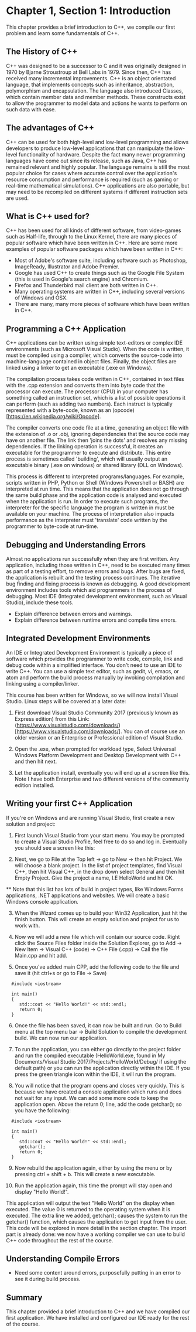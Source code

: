 # Chapter 1, Section 1: Introduction

This chapter provides a brief introduction to C++, we compile our first problem and learn some fundamentals of C++.

## The History of C++

C++ was designed to be a successor to C and it was originally designed in 1970 by Bjarne Stroustroup at Bell Labs in 1979. Since then, C++ has received many incremental improvements. C++ is an object orientated language, that implements concepts such as inheritance, abstraction, polymorphism and encapsulation. The language also introduced Classes, which contain member data and member methods. These constructs exist to allow the programmer to model data and actions he wants to perform on such data with ease.

## The advantages of C++

C++ can be used for both high-level and low-level programming and allows developers to produce low-level applications that can manipulate the low-level functionality of hardware. Despite the fact many newer programming languages have come out since its release, such as Java, C++ has remained relevant and highly popular. The language remains is still the most popular choice for cases where accurate control over the application's resource consumption and performance is required (such as gaming or real-time mathematical simulations). C++ applications are also portable, but may need to be recompiled on different systems if different instruction sets are used.

## What is C++ used for?

C++ has been used for all kinds of different software, from video-games such as Half-life, through to the Linux Kernel, there are many pieces of popular software which have been written in C++. Here are some more examples of popular software packages which have been written in C++:

- Most of Adobe's software suite, including software such as Photoshop, ImageReady, Illustrator and Adobe Premier.
- Google has used C++ to create things such as the Google File System (this is used in Google's search engine) and Chromium.
- Firefox and Thunderbird mail client are both written in C++.
- Many operating systems are written in C++, including several versions of Windows and OSX.
- There are many, many more pieces of software which have been written in C++.

## Programming a C++ Application

C++ applications can be written using simple text-editors or complex IDE environments (such as Microsoft Visual Studio). When the code is written, it must be compiled using a compiler, which converts the source-code into machine-language contained in object files. Finally, the object files are linked using a linker to get an executable (.exe on Windows).

The compilation process takes code written in C++, contained in text files with the .cpp extension and converts them into byte code that the processor can execute. The processor (CPU) in your computer has something called an instruction set, which is a list of possible operations it can perform (such as adding two numbers). Each instruct is typically represented with a byte-code, known as an (opcode)[https://en.wikipedia.org/wiki/Opcode].  

The compiler converts one code file at a time, generating an object file with the extension of .o or .obj, ignoring dependencies that the source code may have on another file. The link then 'joins the dots' and resolves any missing dependencies. If the linking operation is successful, it creates an executable for the programmer to execute and distribute. This entire process is sometimes called 'building', which will usually output an executable binary (.exe on windows) or shared library (DLL on Windows).

This process is different to interpreted programs/languages. For example, scripts written in PHP, Python or Shell (Windows Powershell or BASH) are interpreted at run time. This means that the application does not go through the same build phase and the application code is analysed and executed when the application is run. In order to execute such programs, the interpreter for the specific language the program is written in must be available on your machine. The process of interpretation also impacts performance as the interpreter must 'translate' code written by the programmer to byte-code at run-time.

## Debugging and Understanding Errors

Almost no applications run successfully when they are first written. Any application, including those written in C++, need to be executed many times as part of a testing effort, to remove errors and bugs. After bugs are fixed, the application is rebuilt and the testing process continues. The iterative bug finding and fixing process is known as debugging. A good development environment includes tools which aid programmers in the process of debugging. Most IDE (Integrated development environment, such as Visual Studio), include these tools.

- Explain difference between errors and warnings.
- Explain difference between runtime errors and compile time errors.

## Integrated Development Environments

An IDE or Integrated Development Environment is typically a piece of software which provides the programmer to write code, compile, link and debug code within a simplified interface. You don't need to use an IDE to write C++. You can use a simple text editor, such as gedit, vi, emacs, or atom and perform the build process manually by invoking compilation and linking using a compiler/linker.

This course has been written for Windows, so we will now install Visual Studio. Linux steps will be covered at a later date:

1) First download Visual Studio Community 2017 (previously known as Express edition) from this Link: (https://www.visualstudio.com/downloads/)[https://www.visualstudio.com/downloads/]. You can of course use an older version or an Enterprise or Professional edition of Visual Studio.

2) Open the .exe, when prompted for workload type, Select Universal Windows Platform Development and Desktop Development with C++ and then hit next.

3) Let the application install, eventually you will end up at a screen like this. Note I have both Enterprise and two different versions of the community edition installed.

## Writing your first C++ Application

If you're on Windows and are running Visual Studio, first create a new solution and project:

1) First launch Visual Studio from your start menu. You may be prompted to create a Visual Studio Profile, feel free to do so and log in. Eventually you should see a screen like this:

2) Next, we go to File at the Top left -> go to New -> then hit Project. We will choose a blank project. In the list of project templates, find Visual C++, then hit Visual C++, in the drop down select General and then hit Empty Project. Give the project a name, I.E HelloWorld and hit OK.

** Note that this list has lots of build in project types, like Windows Forms applications, .NET applications and websites. We will create a basic Windows console application.

3) When the Wizard comes up to build your Win32 Application, just hit the finish button. This will create an empty solution and project for us to work with.

4) Now we will add a new file which will contain our source code. Right click the Source Files folder inside the Solution Explorer, go to Add -> New Item -> Visual C++ (code) -> C++ File (.cpp) -> Call the file Main.cpp and hit add.

5) Once you've added main CPP, add the following code to the file and save it (hit ctrl+s or go to File -> Save)

```
  #include <iostream>

  int main()
  {
     std::cout << "Hello World!" << std::endl;
     return 0;
  }
```

6) Once the file has been saved, it can now be built and run. Go to Build menu at the top menu bar -> Build Solution to compile the development build. We can now run our application.

7) To run the application, you can either go directly to the project folder and run the compiled executable (HelloWorld.exe, found in My Documents/Visual Studio 2017/Projects/HelloWorld/Debug/ if using the default path) or you can run the application directly within the IDE. If you press the green triangle icon within the IDE, it will run the program.

8) You will notice that the program opens and closes very quickly. This is because we have created a console application which runs and does not wait for any input. We can add some more code to keep the application open. Above the return 0; line, add the code getchar(); so you have the following:

```
  #include <iostream>

  int main()
  {
     std::cout << "Hello World!" << std::endl;
     getchar();
     return 0;
  }
```

9) Now rebuild the application again, either by using the menu or by pressing ctrl + shift + b. This will create a new executable.

10) Run the application again, this time the prompt will stay open and display "Hello World!".

This application will output the text "Hello World" on the display when executed. The value 0 is returned to the operating system when it is executed. The extra line we added, getchar(); causes the system to run the getchar() function, which causes the application to get input from the user. This code will be explored in more detail in the section chapter. The import part is already done: we now have a working compiler we can use to build C++ code throughout the rest of the course.

## Understanding Compile Errors

- Need some content around errors, purposefully putting in an error to see it during build process.

## Summary

This chapter provided a brief introduction to C++ and we have compiled our first application. We have installed and configured our IDE ready for the rest of the course.

